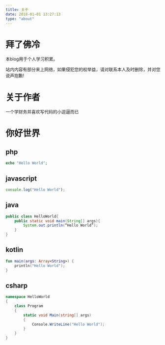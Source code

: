 ```yaml
---
title: 关于
date: 2018-01-01 13:27:13
type: "about"
---
```




# 拜了佛冷

本blog用于个人学习积累。

站内内容有部分来上网络，如果侵犯您的权举益，请对联系本人及时删除，并对您说声抱歉!

# 关于作者

一个学财务并喜欢写代码的小逗逼而已

# 你好世界

## php
```php
echo "Hello World";
```

## javascript
```javascript
console.log("Hello World");
```

## java
```java
public class HelloWorld{
    public static void main(String[] args){
        System.out.println(“Hello World”); 
    }
}
```

## kotlin
```kotlin
fun main(args: Array<String>) {
    println("Hello World");
}
```

## csharp
```csharp
namespace HelloWorld
{
    class Program
    {
        static void Main(string[] args)
        {
            Console.WriteLine("Hello World");
        }
    }
}
```
